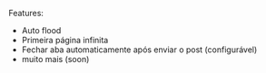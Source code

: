 

Features:

- Auto flood
- Primeira página infinita
- Fechar aba automaticamente após enviar o post (configurável)
- muito mais (soon)